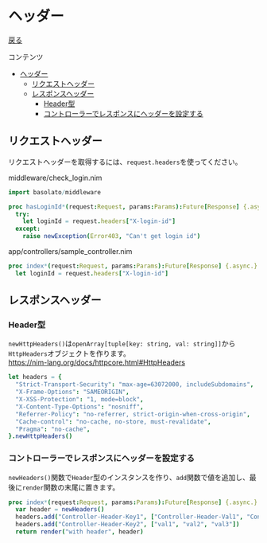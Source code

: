 ヘッダー
===
[戻る](../../README.md)

コンテンツ

<!--ts-->
   * [ヘッダー](#ヘッダー)
      * [リクエストヘッダー](#リクエストヘッダー)
      * [レスポンスヘッダー](#レスポンスヘッダー)
         * [Header型](#header型)
         * [コントローラーでレスポンスにヘッダーを設定する](#コントローラーでレスポンスにヘッダーを設定する)

<!-- Added by: root, at: Mon Apr 19 03:32:51 UTC 2021 -->

<!--te-->

## リクエストヘッダー
リクエストヘッダーを取得するには、`request.headers`を使ってください。

middleware/check_login.nim
```nim
import basolato/middleware

proc hasLoginId*(request:Request, params:Params):Future[Response] {.async.} =
  try:
    let loginId = request.headers["X-login-id"]
  except:
    raise newException(Error403, "Can't get login id")
```

app/controllers/sample_controller.nim
```nim
proc index*(request:Request, params:Params):Future[Response] {.async.} =
  let loginId = request.headers["X-login-id"]
```

## レスポンスヘッダー
### Header型
`newHttpHeaders()`は`openArray[tuple[key: string, val: string]]`から`HttpHeaders`オブジェクトを作ります。  
https://nim-lang.org/docs/httpcore.html#HttpHeaders

```nim
let headers = {
  "Strict-Transport-Security": "max-age=63072000, includeSubdomains",
  "X-Frame-Options": "SAMEORIGIN",
  "X-XSS-Protection": "1, mode=block",
  "X-Content-Type-Options": "nosniff",
  "Referrer-Policy": "no-referrer, strict-origin-when-cross-origin",
  "Cache-control": "no-cache, no-store, must-revalidate",
  "Pragma": "no-cache",
}.newHttpHeaders()
```


### コントローラーでレスポンスにヘッダーを設定する
`newHeaders()`関数で`Header`型のインスタンスを作り、`add`関数で値を追加し、最後に`render`関数の末尾に置きます。

```nim
proc index*(request:Request, params:Params):Future[Response] {.async.} =
  var header = newHeaders()
  headers.add("Controller-Header-Key1", ["Controller-Header-Val1", "Controller-Header-Val2"])
  headers.add("Controller-Header-Key2", ["val1", "val2", "val3"])
  return render("with header", header)
```
